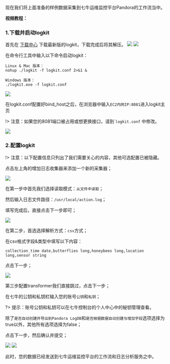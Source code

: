 现在我们将上面准备的样例数据采集到七牛运维监控平台Pandora的工作流当中。

**视频教程：**

### 1.下载并启动logkit

首先在 [下载中心](download_logkit.md) 下载最新版的logkit，下载完成后将其解压。
![](http://docs.qiniucdn.com/data_collection_logkit_1.png)
![](http://docs.qiniucdn.com/data_collection_logkit_2.png)

在命令行工具中输入以下命令启动logkit：
```
Linux & Mac 版本：
nohup ./logkit -f logkit.conf 2>&1 &

Windows 版本：
./logkit.exe -f logkit.conf
```

![](http://docs.qiniucdn.com/data_collection_logkit_3.png)

在logkit.conf配置好bind_host之后，在浏览器中输入`EC2内网IP:8081`进入logkit主页

!> 注意：如果您的8081端口被占用或想更换接口，请到 `logkit.conf` 中修改。

![](http://docs.qiniucdn.com/data_collection_logkit_4.png)

### 2.配置logkit

!> 注意：以下配置信息只列出了我们需要关心的内容，其他可选配置已被隐藏。

点击左上角的增加日志收集器来添加一个新的采集器；

![](http://docs.qiniucdn.com/data_collection_logkit_5.png)

在第一步中首先我们选择读取模式：`从文件中读取`；

然后输入日志文件路径：`/usr/local/action.log`；

填写完成后，直接点击下一步即可；

![](http://docs.qiniucdn.com/data_logkit1.png)

在第二步，首选选择解析方式：`csv`方式；

在csv格式字段&类型中填写以下内容：

```
collection_time date,butterflies long,honeybees long,location long,sensor string
```

点击下一步；

![](http://docs.qiniucdn.com/data_logkit_2.png)

第三步配置transformer我们直接跳过，点击下一步；

在七牛的公钥和私钥栏输入您的账号`公钥`和`私钥`；

?> 提示：账号公钥和私钥可以在七牛控制台的个人中心中的秘钥管理查看。

除了`是否自动创建并导出到Pandora LogDB`和`是否根据数据自动创建与增加字段`选项选择为true以外，其他所有选项选择为false；

点击下一步，然后确认并提交；

![](http://docs.qiniucdn.com/data_logkit_3.png)
![](http://docs.qiniucdn.com/data_logkit_4.png)

此时，您的数据已经发送到七牛运维监控平台的工作流和日志分析服务之中。